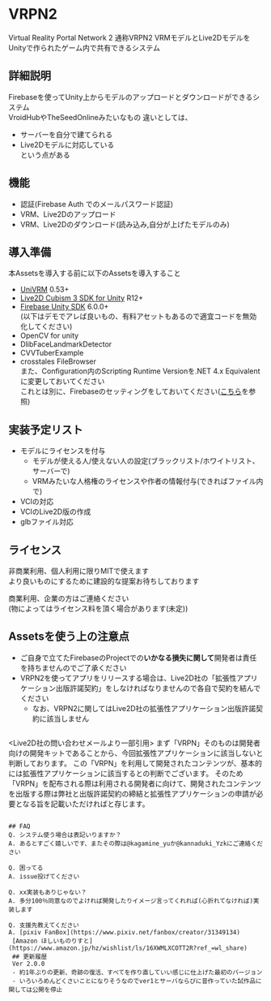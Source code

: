 # VRPN2
Virtual Reality Portal Network 2 通称VRPN2
VRMモデルとLive2DモデルをUnityで作られたゲーム内で共有できるシステム

## 詳細説明
Firebaseを使ってUnity上からモデルのアップロードとダウンロードができるシステム  
VroidHubやTheSeedOnlineみたいなもの
違いとしては、
- サーバーを自分で建てられる  
- Live2Dモデルに対応している  
という点がある  
## 機能
- 認証(Firebase Auth でのメールパスワード認証)  
- VRM、Live2Dのアップロード  
- VRM、Live2Dのダウンロード(読み込み,自分が上げたモデルのみ)  
## 導入準備  
本Assetsを導入する前に以下のAssetsを導入すること  
- [UniVRM](https://github.com/vrm-c/UniVRM) 0.53+  
- [Live2D Cubism 3 SDK for Unity](https://live2d.github.io/) R12+  
- [Firebase Unity SDK](https://firebase.google.com/docs/unity/setup) 6.0.0+  
(以下はデモでアレば良いもの、有料アセットもあるので適宜コードを無効化してください)  
- OpenCV for unity  
- DlibFaceLandmarkDetector  
- CVVTuberExample  
- crosstales FileBrowser  
また、Configuration内のScripting Runtime Versionを.NET 4.x Equivalentに変更しておいてください  
これとは別に、Firebaseのセッティングをしておいてください([こちら](https://firebase.google.com/docs/unity/setup)を参照)  
## 実装予定リスト  
- モデルにライセンスを付与  
  - モデルが使える人/使えない人の設定(ブラックリスト/ホワイトリスト、サーバーで)  
  - VRMみたいな人格権のライセンスや作者の情報付与(できればファイル内で)  
- VCIの対応  
- VCIのLive2D版の作成  
- glbファイル対応
## ライセンス
非商業利用、個人利用に限りMITで使えます  
より良いものにするために建設的な提案お待ちしております  

商業利用、企業の方はご連絡ください  
(物によってはライセンス料を頂く場合があります(未定))  
## Assetsを使う上の注意点  
- ご自身で立てたFirebaseのProjectでの**いかなる損失に関して**開発者は責任を持ちませんのでご了承ください  
- VRPN2を使ってアプリをリリースする場合は、Live2D社の「拡張性アプリケーション出版許諾契約」をしなければなりませんので各自で契約を結んでください  
  - なお、VRPN2に関してはLive2D社の拡張性アプリケーション出版許諾契約に該当しません  
  ```
<Live2D社の問い合わせメールより一部引用>
  まず「VRPN」そのものは開発者向けの開発キットであることから、今回拡張性アプリケーションに該当しないと判断しております。
この「VRPN」を利用して開発されたコンテンツが、基本的には拡張性アプリケーションに該当するとの判断でございます。
そのため「VRPN」を配布される際は利用される開発者に向けて、開発されたコンテンツを出版する際は弊社と出版許諾契約の締結と拡張性アプリケーションの申請が必要となる旨を記載いただければと存じます。
  ```

  ## FAQ
Q. システム使う場合は表記いりますか？  
A. あるとすごく嬉しいです、またその際は@kagamine_yuか@kannaduki_Yzkにご連絡ください  

Q. 困ってる  
A. issue投げてください  

Q. xx実装もありじゃない？  
A. 多分100％同意なのでよければ開発したりイメージ言ってくれれば(心折れてなければ)実装します  

Q. 支援先教えてください  
A. [pixiv FanBox](https://www.pixiv.net/fanbox/creator/31349134)  
   [Amazon ほしいものりすと](https://www.amazon.jp/hz/wishlist/ls/16XWMLXCOTT2R?ref_=wl_share)  
   ## 更新履歴
   Ver 2.0.0
   - 約1年ぶりの更新、奇跡の復活、すべてを作り直していい感じに仕上げた最初のバージョン  
   - いろいろめんどくさいことになりそうなのでver1とサーバならびに昔作っていた試作品に関しては公開を停止  

